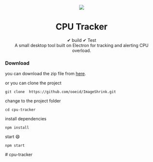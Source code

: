 
  <p align="center">
    <a href="">
      <img  src="https://media.giphy.com/media/S8ZHglisTX8mpfejGK/giphy.gif">
    </a>
  </p>
  <h1 align="center">CPU Tracker</h1>


  <div align="center"> 
  ✔ build ✔ Test 
   <br> A small desktop tool built on Electron for tracking and alerting CPU overload.
  </div>

  ### Download

  you can download the zip file from [here](https://drive.google.com/file/d/1ujreaCqJVmVEdMsjnCSSC-aPY16xWzT-/view?usp=sharing).

  or you can clone the project 
  ```
  git clone  https://github.com/ooeid/ImageShrink.git
  ```

  change to the project folder 
  ```
  cd cpu-tracker
  ```
  install dependencies
  ```
  npm install
  ``` 
  start :smile:
  ```
  npm start 
  ```



#   c p u - t r a c k e r  
 